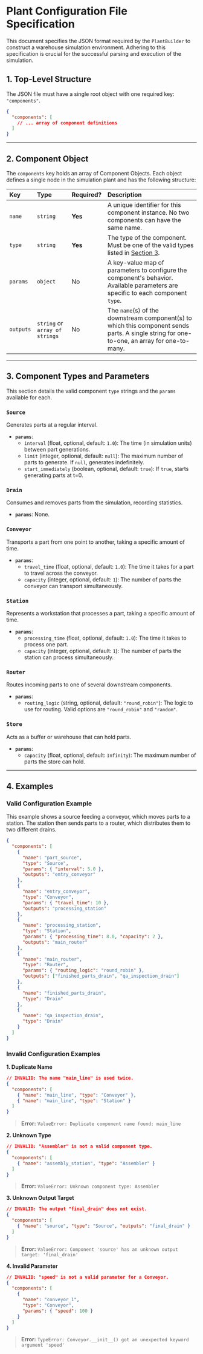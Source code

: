 # Plant Configuration File Specification

This document specifies the JSON format required by the `PlantBuilder` to construct a warehouse simulation environment. Adhering to this specification is crucial for the successful parsing and execution of the simulation.

## 1. Top-Level Structure

The JSON file must have a single root object with one required key: `"components"`.

```json
{
  "components": [
    // ... array of component definitions
  ]
}
```

---

## 2. Component Object

The `components` key holds an array of Component Objects. Each object defines a single node in the simulation plant and has the following structure:

| Key       | Type                          | Required? | Description                                                                                                                                 |
| :-------- | :---------------------------- | :-------- | :------------------------------------------------------------------------------------------------------------------------------------------ |
| `name`    | `string`                      | **Yes**   | A unique identifier for this component instance. No two components can have the same name.                                                  |
| `type`    | `string`                      | **Yes**   | The type of the component. Must be one of the valid types listed in [Section 3](#3-component-types-and-parameters).                         |
| `params`  | `object`                      | No        | A key-value map of parameters to configure the component's behavior. Available parameters are specific to each component `type`.             |
| `outputs` | `string` or `array of strings` | No        | The `name`(s) of the downstream component(s) to which this component sends parts. A single string for one-to-one, an array for one-to-many. |

---

## 3. Component Types and Parameters

This section details the valid component `type` strings and the `params` available for each.

### `Source`
Generates parts at a regular interval.
- **`params`**:
  - `interval` (float, optional, default: `1.0`): The time (in simulation units) between part generations.
  - `limit` (integer, optional, default: `null`): The maximum number of parts to generate. If `null`, generates indefinitely.
  - `start_immediately` (boolean, optional, default: `true`): If `true`, starts generating parts at t=0.

### `Drain`
Consumes and removes parts from the simulation, recording statistics.
- **`params`**: None.

### `Conveyor`
Transports a part from one point to another, taking a specific amount of time.
- **`params`**:
  - `travel_time` (float, optional, default: `1.0`): The time it takes for a part to travel across the conveyor.
  - `capacity` (integer, optional, default: `1`): The number of parts the conveyor can transport simultaneously.

### `Station`
Represents a workstation that processes a part, taking a specific amount of time.
- **`params`**:
  - `processing_time` (float, optional, default: `1.0`): The time it takes to process one part.
  - `capacity` (integer, optional, default: `1`): The number of parts the station can process simultaneously.

### `Router`
Routes incoming parts to one of several downstream components.
- **`params`**:
  - `routing_logic` (string, optional, default: `"round_robin"`): The logic to use for routing. Valid options are `"round_robin"` and `"random"`.

### `Store`
Acts as a buffer or warehouse that can hold parts.
- **`params`**:
  - `capacity` (float, optional, default: `Infinity`): The maximum number of parts the store can hold.

---

## 4. Examples

### Valid Configuration Example

This example shows a source feeding a conveyor, which moves parts to a station. The station then sends parts to a router, which distributes them to two different drains.

```json
{
  "components": [
    {
      "name": "part_source",
      "type": "Source",
      "params": { "interval": 5.0 },
      "outputs": "entry_conveyor"
    },
    {
      "name": "entry_conveyor",
      "type": "Conveyor",
      "params": { "travel_time": 10 },
      "outputs": "processing_station"
    },
    {
      "name": "processing_station",
      "type": "Station",
      "params": { "processing_time": 8.0, "capacity": 2 },
      "outputs": "main_router"
    },
    {
      "name": "main_router",
      "type": "Router",
      "params": { "routing_logic": "round_robin" },
      "outputs": ["finished_parts_drain", "qa_inspection_drain"]
    },
    {
      "name": "finished_parts_drain",
      "type": "Drain"
    },
    {
      "name": "qa_inspection_drain",
      "type": "Drain"
    }
  ]
}
```

### Invalid Configuration Examples

**1. Duplicate Name**
```json
// INVALID: The name "main_line" is used twice.
{
  "components": [
    { "name": "main_line", "type": "Conveyor" },
    { "name": "main_line", "type": "Station" }
  ]
}
```
> **Error:** `ValueError: Duplicate component name found: main_line`

**2. Unknown Type**
```json
// INVALID: "Assembler" is not a valid component type.
{
  "components": [
    { "name": "assembly_station", "type": "Assembler" }
  ]
}
```
> **Error:** `ValueError: Unknown component type: Assembler`

**3. Unknown Output Target**
```json
// INVALID: The output "final_drain" does not exist.
{
  "components": [
    { "name": "source", "type": "Source", "outputs": "final_drain" }
  ]
}
```
> **Error:** `ValueError: Component 'source' has an unknown output target: 'final_drain'`

**4. Invalid Parameter**
```json
// INVALID: "speed" is not a valid parameter for a Conveyor.
{
  "components": [
    { 
      "name": "conveyor_1", 
      "type": "Conveyor",
      "params": { "speed": 100 }
    }
  ]
}
```
> **Error:** `TypeError: Conveyor.__init__() got an unexpected keyword argument 'speed'`
